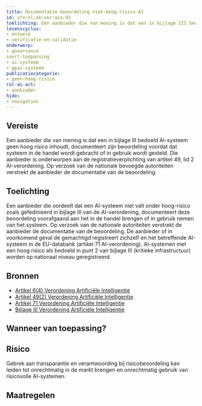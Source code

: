 ```yaml
---
title: Documentatie beoordeling niet-hoog-risico AI
id: urn:nl:ak:ver:aia-02
toelichting: Een aanbieder die van mening is dat een in bijlage III bedoeld AI-systeem geen hoog risico inhoudt, documenteert zijn beoordeling voordat dat systeem in de handel wordt gebracht of in gebruik wordt gesteld. Die aanbieder is onderworpen aan de registratieverplichting van artikel 49, lid 2 AI-verordening. Op verzoek van de nationale bevoegde autoriteiten verstrekt de aanbieder de documentatie van de beoordeling.
levenscyclus:
- ontwerp
- verificatie-en-validatie
onderwerp:
- governance
soort-toepassing
- ai-systeem
- gpai-systeem
publicatiecategorie:
- geen-hoog-risico
rol-ai-act:
- aanbieder
hide:
- navigation
---
```


<!-- tags -->
## Vereiste
Een aanbieder die van mening is dat een in bijlage III bedoeld AI-systeem geen hoog risico inhoudt, documenteert zijn beoordeling voordat dat systeem in de handel wordt gebracht of in gebruik wordt gesteld.
Die aanbieder is onderworpen aan de registratieverplichting van artikel 49, lid 2 AI-verordening.
Op verzoek van de nationale bevoegde autoriteiten verstrekt de aanbieder de documentatie van de beoordeling.

## Toelichting

Een aanbieder die oordeelt dat een AI-systeem niet valt onder hoog-risico zoals gefedinieerd in bijlage III van de AI-verordening, documenteert deze beoordeling voorafgaand aan het in de handel brengen of in gebruik nemen van het systeem.
Op verzoek van de nationale autoriteiten verstrekt de aanbieder de documentatie van de beoordeling.
De aanbieder of in voorkomend geval de gemachtigd registreert zichzelf en het betreffende AI-systeem in de EU-databank (artikel 71 AI-verordening).
AI-systemen met een hoog risico als bedoeld in punt 2 van bijlage III (kritieke infrastructuur) worden op nationaal niveau geregistreerd.

## Bronnen

- [Artikel 6(4) Verordening Artificiële Intelligentie](https://eur-lex.europa.eu/legal-content/NL/TXT/HTML/?uri=OJ:L_202401689#d1e2986-1-1)
- [Artikel 49(2) Verordening Artificiële Intelligentie](https://eur-lex.europa.eu/legal-content/NL/TXT/HTML/?uri=OJ:L_202401689#d1e5358-1-1)
- [Artikel 71 Verordening Artificiële Intelligentie](https://eur-lex.europa.eu/legal-content/NL/TXT/HTML/?uri=OJ:L_202401689#d1e7019-1-1)
- [Bijlage III Verordening Artificiële Intelligentie](https://eur-lex.europa.eu/legal-content/NL/TXT/HTML/?uri=OJ:L_202401689#d1e38-127-1)

## Wanneer van toepassing?


## Risico

Gebrek aan transparantie en verantwoording bij risicobeoordeling kan leiden tot onrechtmatig in de markt brengen en onrechtmatig gebruik van risicovolle AI-systemen.


## Maatregelen

 <!-- list_maatregelen vereiste/aia-02-documentatie-beoordeling-niet-hoog-risico-ai no-search no-onderwerp no-rol no-levenscyclus -->
